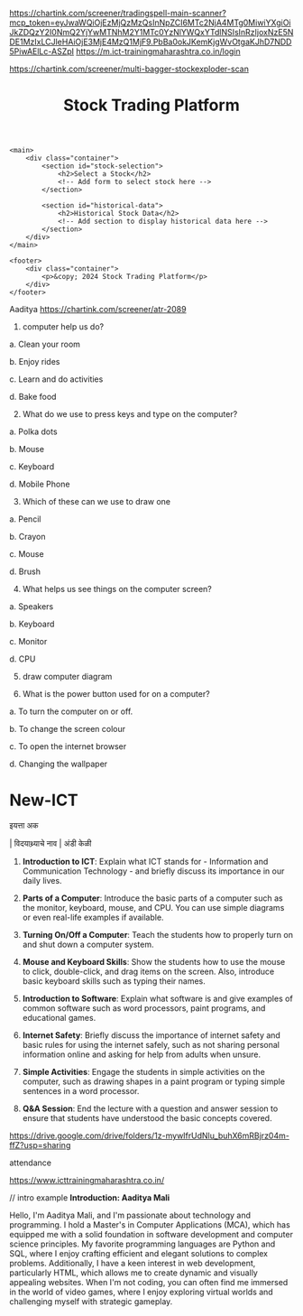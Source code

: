 



https://chartink.com/screener/tradingspell-main-scanner?mcp_token=eyJwaWQiOjEzMjQzMzQsInNpZCI6MTc2NjA4MTg0MiwiYXgiOiJkZDQzY2I0NmQ2YjYwMTNhM2Y1MTc0YzNlYWQxYTdlNSIsInRzIjoxNzE5NDE1MzIxLCJleHAiOjE3MjE4MzQ1MjF9.PbBa0okJKemKjgWvOtgaKJhD7NDD5PiwAElLc-ASZpI
https://m.ict-trainingmaharashtra.co.in/login


https://chartink.com/screener/multi-bagger-stockexploder-scan



<!DOCTYPE html>
<html lang="en">
<head>
    <meta charset="UTF-8">
    <meta name="viewport" content="width=device-width, initial-scale=1.0">
    <title>Stock Trading Platform</title>
    <link rel="stylesheet" href="styles.css">
</head>
<body>
    <header>
        <div class="container">
            <h1>Stock Trading Platform</h1>
            <!-- Add navigation links here -->
        </div>
    </header>

    <main>
        <div class="container">
            <section id="stock-selection">
                <h2>Select a Stock</h2>
                <!-- Add form to select stock here -->
            </section>

            <section id="historical-data">
                <h2>Historical Stock Data</h2>
                <!-- Add section to display historical data here -->
            </section>
        </div>
    </main>

    <footer>
        <div class="container">
            <p>&copy; 2024 Stock Trading Platform</p>
        </div>
    </footer>
</body>
</html>





Aaditya
https://chartink.com/screener/atr-2089

1. computer help us do?

a. Clean your room

b. Enjoy rides

c. Learn and do activities

d. Bake food

2. What do we use to press keys and type on the computer?

a. Polka dots

b. Mouse

c. Keyboard

d. Mobile Phone

3. Which of these can we use to draw one

a. Pencil

b. Crayon

c. Mouse

d. Brush

4. What helps us see things on the computer screen?

a. Speakers

b. Keyboard

c. Monitor

d. CPU

5. draw computer diagram

6. What is the power button used for on a computer?

a. To turn the computer on or off.

b. To change the screen colour

c. To open the internet browser

d. Changing the wallpaper

# New-ICT

इयत्ता
अक

| विदयाथ्र्याचे नाव |
अंडी 
केळी 





1. **Introduction to ICT**: Explain what ICT stands for - Information and Communication Technology - and briefly discuss its importance in our daily lives.

2. **Parts of a Computer**: Introduce the basic parts of a computer such as the monitor, keyboard, mouse, and CPU. You can use simple diagrams or even real-life examples if available.

3. **Turning On/Off a Computer**: Teach the students how to properly turn on and shut down a computer system.

4. **Mouse and Keyboard Skills**: Show the students how to use the mouse to click, double-click, and drag items on the screen. Also, introduce basic keyboard skills such as typing their names.

5. **Introduction to Software**: Explain what software is and give examples of common software such as word processors, paint programs, and educational games.

6. **Internet Safety**: Briefly discuss the importance of internet safety and basic rules for using the internet safely, such as not sharing personal information online and asking for help from adults when unsure.

7. **Simple Activities**: Engage the students in simple activities on the computer, such as drawing shapes in a paint program or typing simple sentences in a word processor.

8. **Q&A Session**: End the lecture with a question and answer session to ensure that students have understood the basic concepts covered.

https://drive.google.com/drive/folders/1z-mywIfrUdNlu_buhX6mRBjrz04m-ffZ?usp=sharing


attendance

https://www.icttrainingmaharashtra.co.in/


// intro example
**Introduction: Aaditya Mali**

Hello, I'm Aaditya Mali, and I'm passionate about technology and programming. I hold a Master's in Computer Applications (MCA), which has equipped me with a solid foundation in software development and computer science principles. My favorite programming languages are Python and SQL, where I enjoy crafting efficient and elegant solutions to complex problems. Additionally, I have a keen interest in web development, particularly HTML, which allows me to create dynamic and visually appealing websites. When I'm not coding, you can often find me immersed in the world of video games, where I enjoy exploring virtual worlds and challenging myself with strategic gameplay.


